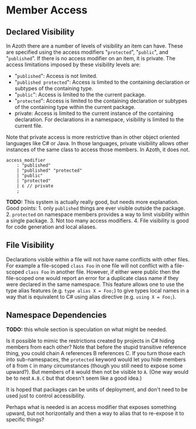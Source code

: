# Member Access

## Declared Visibility

In Azoth there are a number of levels of visibility an item can have. These are specified using the
access modifiers "`protected`", "`public`", and "`published`". If there is no access modifier on an
item, it is private. The access limitations imposed by these visibility levels are:

* "`published`": Access is not limited.
* "`published protected`": Access is limited to the containing declaration or subtypes of the
  containing type.
* "`public`": Access is limited to the the current package.
* "`protected`": Access is limited to the containing declaration or subtypes of the containing type
  within the current package.
* private: Access is limited to the current instance of the containing declaration. For declarations
  in a namespace, visibility is limited to the current file.

Note that private access is more restrictive than in other object oriented languages like C# or
Java. In those languages, private visibility allows other instances of the same class to access
those members. In Azoth, it does not.

```grammar
access_modifier
    : "published"
    | "published" "protected"
    | "public"
    | "protected"
    | ε // private
    ;
```

**TODO:** This system is actually really good, but needs more explanation. Good points: 1. only
`published` things are ever visible outside the package. 2. `protected` on namespace members
provides a way to limit visibility within a single package. 3. Not too many access modifiers. 4.
File visibility is good for code generation and local aliases.

## File Visibility

Declarations visible within a file will not have name conflicts with other files. For example a
file-scoped `class Foo` in one file will not conflict with a file-scoped `class Foo` in another
file. However, if either were public then the file-scoped one would report an error for a duplicate
class name if they were declared in the same namespace. This feature allows one to use the type
alias features (e.g. `type alias X = Foo;`) to give types local names in a way that is equivalent to
C# using alias directive (e.g. `using X = Foo;`).

## Namespace Dependencies

**TODO:** this whole section is speculation on what might be needed.

Is it possible to mimic the restrictions created by projects in C# hiding members from each other?
Note that before the stupid transitive reference thing, you could chain A references B references C.
If you turn those each into sub-namespaces, the `protected` keyword would let you hide members of
`B` from `C` in many circumstances (though you still need to expose some upward?). But members of
`B` would then not be visible to `A`. (One way would be to nest `A.B.C` but that doesn't seem like a
good idea.)

It is hoped that packages can be units of deployment, and don't need to be used just to control
accessibility.

Perhaps what is needed is an access modifier that exposes something upward, but not horizontally and
then a way to alias that to re-expose it to specific things?
